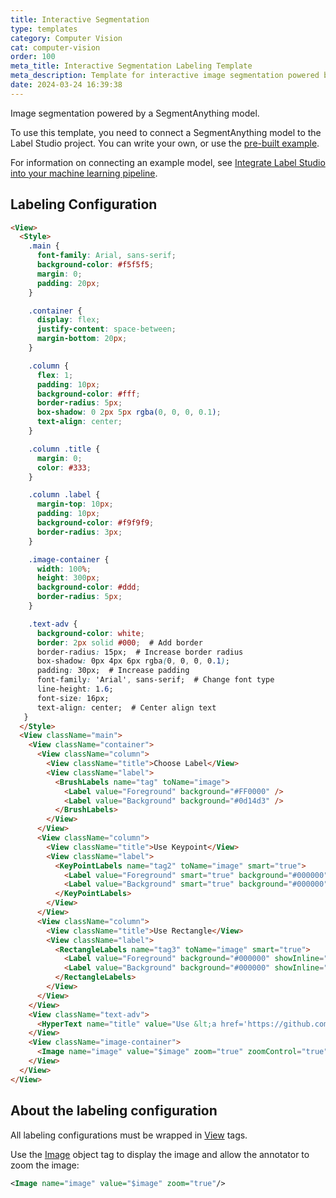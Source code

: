 ```yaml
---
title: Interactive Segmentation
type: templates
category: Computer Vision
cat: computer-vision
order: 100
meta_title: Interactive Segmentation Labeling Template
meta_description: Template for interactive image segmentation powered by a SegmentAnything model. 
date: 2024-03-24 16:39:38
---
```


Image segmentation powered by a SegmentAnything model. 

To use this template, you need to connect a SegmentAnything model to the Label Studio project. You can write your own, or use the [pre-built example](https://github.com/HumanSignal/label-studio-ml-backend/tree/master/label_studio_ml/examples/segment_anything_model).

For information on connecting an example model, see [Integrate Label Studio into your machine learning pipeline](/guide/ml). 

## Labeling Configuration

```html
<View>
  <Style>
    .main {
      font-family: Arial, sans-serif;
      background-color: #f5f5f5;
      margin: 0;
      padding: 20px;
    }

    .container {
      display: flex;
      justify-content: space-between;
      margin-bottom: 20px;
    }

    .column {
      flex: 1;
      padding: 10px;
      background-color: #fff;
      border-radius: 5px;
      box-shadow: 0 2px 5px rgba(0, 0, 0, 0.1);
      text-align: center;
    }

    .column .title {
      margin: 0;
      color: #333;
    }

    .column .label {
      margin-top: 10px;
      padding: 10px;
      background-color: #f9f9f9;
      border-radius: 3px;
    }

    .image-container {
      width: 100%;
      height: 300px;
      background-color: #ddd;
      border-radius: 5px;
    }

    .text-adv {
      background-color: white;
      border: 2px solid #000;  # Add border
      border-radius: 15px;  # Increase border radius
      box-shadow: 0px 4px 6px rgba(0, 0, 0, 0.1);
      padding: 30px;  # Increase padding
      font-family: 'Arial', sans-serif;  # Change font type
      line-height: 1.6;
      font-size: 16px;
      text-align: center;  # Center align text
   }
  </Style>
  <View className="main">
    <View className="container">
      <View className="column">
        <View className="title">Choose Label</View>
        <View className="label">
          <BrushLabels name="tag" toName="image">
            <Label value="Foreground" background="#FF0000" />
            <Label value="Background" background="#0d14d3" />
          </BrushLabels>
        </View>
      </View>
      <View className="column">
        <View className="title">Use Keypoint</View>
        <View className="label">
          <KeyPointLabels name="tag2" toName="image" smart="true">
            <Label value="Foreground" smart="true" background="#000000" showInline="true" />
            <Label value="Background" smart="true" background="#000000" showInline="true" />
          </KeyPointLabels>
        </View>
      </View>
      <View className="column">
        <View className="title">Use Rectangle</View>
        <View className="label">
          <RectangleLabels name="tag3" toName="image" smart="true">
            <Label value="Foreground" background="#000000" showInline="true" />
            <Label value="Background" background="#000000" showInline="true" />
          </RectangleLabels>
        </View>
      </View>
    </View>
    <View className="text-adv">
      <HyperText name="title" value="Use &lt;a href='https://github.com/HumanSignal/label-studio-ml-backend/tree/master/label_studio_ml/examples/segment_anything_model' target='_blank' rel='noopener noreferrer' &gt;SegmentAnything model &lt;/a&gt; with this template." clickableLinks="true" inline="true"/>
    </View>
    <View className="image-container">
      <Image name="image" value="$image" zoom="true" zoomControl="true" />
    </View>
  </View>
</View>
```

## About the labeling configuration

All labeling configurations must be wrapped in [View](/tags/view.html) tags.


Use the [Image](/tags/image.html) object tag to display the image and allow the annotator to zoom the image:
```xml
<Image name="image" value="$image" zoom="true"/>
```

